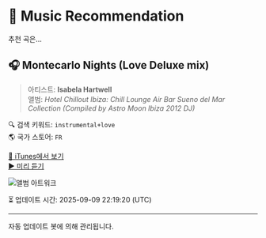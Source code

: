 
# 🎵 Music Recommendation

추천 곡은...

## 🎧 Montecarlo Nights (Love Deluxe mix)  
> 아티스트: **Isabela Hartwell**  
> 앨범: _Hotel Chillout Ibiza: Chill Lounge Air Bar Sueno del Mar Collection (Compiled by Astro Moon Ibiza 2012 DJ)_  

🔍 검색 키워드: `instrumental+love`  
🌎 국가 스토어: `FR`

[🔗 iTunes에서 보기](https://music.apple.com/fr/album/montecarlo-nights-love-deluxe-mix/500042572?i=500042903&uo=4)  
[▶️ 미리 듣기](https://audio-ssl.itunes.apple.com/itunes-assets/AudioPreview115/v4/2e/ad/39/2ead393a-7443-838d-98fb-455d1aedba9f/mzaf_16535885846523881076.plus.aac.p.m4a)

![앨범 아트워크](https://is1-ssl.mzstatic.com/image/thumb/Music124/v4/45/ad/cb/45adcb47-abba-8818-b6a3-cc9c90d5efdd/mzi.ogbllzox.jpg/100x100bb.jpg)

⏳ 업데이트 시간: 2025-09-09 22:19:20 (UTC)

---
자동 업데이트 봇에 의해 관리됩니다.
